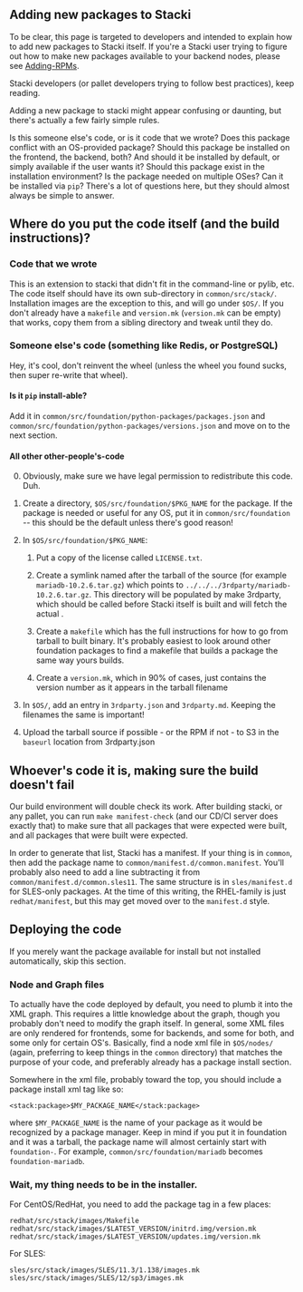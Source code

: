 ## Adding new packages to Stacki


To be clear, this page is targeted to developers and intended to explain how to add new packages to Stacki itself.  If you're a Stacki user trying to figure out how to make new packages available to your backend nodes, please see [Adding-RPMs](Adding-RPMs).

Stacki developers (or pallet developers trying to follow best practices), keep reading.

Adding a new package to stacki might appear confusing or daunting, but there's actually a few fairly simple rules.

Is this someone else's code, or is it code that we wrote?  Does this package conflict with an OS-provided package?  Should this package be installed on the frontend, the backend, both?  And should it be installed by default, or simply available if the user wants it?  Should this package exist in the installation environment?  Is the package needed on multiple OSes?  Can it be installed via `pip`?  There's a lot of questions here, but they should almost always be simple to answer.

## Where do you put the code itself (and the build instructions)?

### Code that we wrote

This is an extension to stacki that didn't fit in the command-line or pylib, etc.  The code itself should have its own sub-directory in `common/src/stack/`.  Installation images are the exception to this, and will go under `$OS/`.  If you don't already have a `makefile` and `version.mk` (`version.mk` can be empty) that works, copy them from a sibling directory and tweak until they do.

### Someone else's code (something like Redis, or PostgreSQL)

Hey, it's cool, don't reinvent the wheel (unless the wheel you found sucks, then super re-write that wheel).

#### Is it `pip` install-able?

Add it in `common/src/foundation/python-packages/packages.json` and `common/src/foundation/python-packages/versions.json` and move on to the next section.

#### All other other-people's-code

0. Obviously, make sure we have legal permission to redistribute this code.  Duh.

1. Create a directory, `$OS/src/foundation/$PKG_NAME` for the package.  If the package is needed or useful for any OS, put it in `common/src/foundation` -- this should be the default unless there's good reason!

2. In `$OS/src/foundation/$PKG_NAME`:

    1. Put a copy of the license called `LICENSE.txt`.

    2. Create a symlink named after the tarball of the source (for example `mariadb-10.2.6.tar.gz`) which points to `../../../3rdparty/mariadb-10.2.6.tar.gz`.  This directory will be populated by make 3rdparty, which should be called before Stacki itself is built and will fetch the actual .

    3. Create a `makefile` which has the full instructions for how to go from tarball to built binary.  It's probably easiest to look around other foundation packages to find a makefile that builds a package the same way yours builds.

    4. Create a `version.mk`, which in 90% of cases, just contains the version number as it appears in the tarball filename

3. In `$OS/`, add an entry in `3rdparty.json` and `3rdparty.md`.  Keeping the filenames the same is important!

4. Upload the tarball source if possible - or the RPM if not - to S3 in the `baseurl` location from 3rdparty.json

## Whoever's code it is, making sure the build doesn't fail

Our build environment will double check its work.  After building stacki, or any pallet, you can run `make manifest-check` (and our CD/CI server does exactly that) to make sure that all packages that were expected were built, and all packages that were built were expected.

In order to generate that list, Stacki has a manifest.  If your thing is in `common`, then add the package name to `common/manifest.d/common.manifest`.  You'll probably also need to add a line subtracting it from `common/manifest.d/common.sles11`.  The same structure is in `sles/manifest.d` for SLES-only packages.  At the time of this writing, the RHEL-family is just `redhat/manifest`, but this may get moved over to the `manifest.d` style.

## Deploying the code

If you merely want the package available for install but not installed automatically, skip this section.

### Node and Graph files

To actually have the code deployed by default, you need to plumb it into the XML graph.  This requires a little knowledge about the graph, though you probably don't need to modify the graph itself.  In general, some XML files are only rendered for frontends, some for backends, and some for both, and some only for certain OS's.  Basically, find a node xml file in `$OS/nodes/` (again, preferring to keep things in the `common` directory) that matches the purpose of your code, and preferably already has a package install section.

Somewhere in the xml file, probably toward the top, you should include a package install xml tag like so:

```
<stack:package>$MY_PACKAGE_NAME</stack:package>
```

where `$MY_PACKAGE_NAME` is the name of your package as it would be recognized by a package manager.  Keep in mind if you put it in foundation and it was a tarball, the package name will almost certainly start with `foundation-`.  For example, `common/src/foundation/mariadb` becomes `foundation-mariadb`.

### Wait, my thing needs to be in the installer.

For CentOS/RedHat, you need to add the package tag in a few places:

```
redhat/src/stack/images/Makefile
redhat/src/stack/images/$LATEST_VERSION/initrd.img/version.mk
redhat/src/stack/images/$LATEST_VERSION/updates.img/version.mk
```

For SLES:

```
sles/src/stack/images/SLES/11.3/1.138/images.mk
sles/src/stack/images/SLES/12/sp3/images.mk
```

